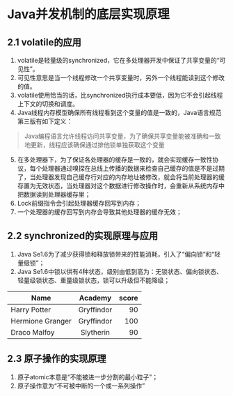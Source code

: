 # Java并发机制的底层实现原理

## 2.1 volatile的应用

1. volatile是轻量级的synchronized，它在多处理器开发中保证了共享变量的“可见性”。
2. 可见性意思是当一个线程修改一个共享变量时，另外一个线程能读到这个修改的值。
3. volatile使用恰当的话，比synchronized执行成本要低，因为它不会引起线程上下文的切换和调度。
4. Java线程内存模型确保所有线程看到这个变量的值是一致的，Java语言规范第三版有如下定义：
>Java编程语言允许线程访问共享变量，为了确保共享变量能被准确和一致地更新，线程应该确保通过排他锁单独获取这个变量

5. 在多处理器下，为了保证各处理器的缓存是一致的，就会实现缓存一致性协议，每个处理器通过嗅探在总线上传播的数据来检查自己缓存的值是不是过期了，当处理器发现自己缓存行对应的内存地址被修改，就会将当前处理器的缓存置为无效状态，当处理器对这个数据进行修改操作时，会重新从系统内存中把数据读到处理器缓存里；
6. Lock前缀指令会引起处理器缓存回写到内存；
7. 一个处理器的缓存回写到内存会导致其他处理器的缓存无效；

## 2.2 synchronized的实现原理与应用

1. Java Se1.6为了减少获得锁和释放锁带来的性能消耗，引入了“偏向锁”和“轻量级锁”；
2. Java Se1.6中锁以供有4种状态，级别由低到高为：无锁状态、偏向锁状态、轻量级锁状态、重量级锁状态，锁可以升级但不能降级；

| Name | Academy | score | 
| -    | :-:     | -:    | 
| Harry Potter | Gryffindor| 90 | 
| Hermione Granger | Gryffindor | 100 | 
| Draco Malfoy | Slytherin | 90 |

## 2.3 原子操作的实现原理

1. 原子atomic本意是“不能被进一步分割的最小粒子”；
2. 原子操作意为“不可被中断的一个或一系列操作”